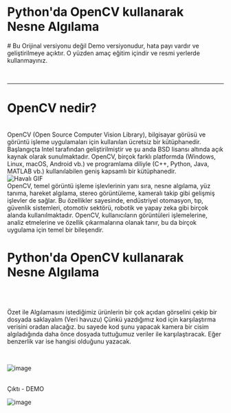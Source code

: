 <h1>Python'da OpenCV kullanarak Nesne Algılama</h1>
<p># Bu Orijinal versiyonu değil Demo versiyonudur, hata payı vardır ve geliştirilmeye açıktır. O yüzden amaç eğitim içindir ve resmi yerlerde kullanmayınız.</p>
<br><hr>
<h1>OpenCV nedir?</h1>
<br>
OpenCV (Open Source Computer Vision Library), bilgisayar görüsü ve görüntü işleme uygulamaları için kullanılan ücretsiz bir kütüphanedir. Başlangıçta Intel tarafından geliştirilmiştir ve şu anda BSD lisansı altında açık kaynak olarak sunulmaktadır. OpenCV, birçok farklı platformda (Windows, Linux, macOS, Android vb.) ve programlama diliyle (C++, Python, Java, MATLAB vb.) kullanılabilen geniş kapsamlı bir kütüphanedir.
<br>


  <img src="https://media1.tenor.com/m/u8XQ_QiwjVEAAAAd/face-facial-recognition.gif" alt="Havalı GIF">

<br>
OpenCV, temel görüntü işleme işlevlerinin yanı sıra, nesne algılama, yüz tanıma, hareket algılama, stereo görüntüleme, kameralı takip gibi gelişmiş işlevler de sağlar. Bu özellikler sayesinde, endüstriyel otomasyon, tıp, güvenlik sistemleri, otomotiv sektörü, robotik ve yapay zeka gibi birçok alanda kullanılmaktadır. OpenCV, kullanıcıların görüntüleri işlemelerine, analiz etmelerine ve özellik çıkarmalarına olanak tanır, bu da birçok uygulama için temel bir bileşendir.
<br>

<h1>Python'da OpenCV kullanarak Nesne Algılama</h1>
<br>



<br> Özet ile Algılamasını istediğimiz ürünlerin bir çok açıdan görselini çekip bir dosyada saklayalım  (Veri havuzu) Çünkü yazdığımız kod için karşılaştırma verisini oradan alacağız. bu sayede kod şunu yapacak kamera bir cisim algıladığında daha önce dosyada tuttuğumuz veriler ile karşılaştıracak. Eğer benzerlik var ise hangisi olduğunu yazacak.

<br>

![image](https://github.com/AstroBesat-SoftW/Python/assets/128177174/2f43edc2-d35a-4eee-b03f-dcdab1682f44)

<br>
Çıktı - DEMO

<br>

![image](https://github.com/AstroBesat-SoftW/Python/assets/128177174/a0889060-cb3d-4d24-8206-5f6b35bc94ba)
